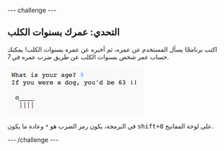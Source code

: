 \--- challenge \---

## التحدي: عمرك بسنوات الكلب

اكتب برنامجًا يسأل المستخدم عن عمره، ثم أخبره عن عمره بسنوات الكلب! يمكنك حساب عمر شخص بسنوات الكلب عن طريق ضرب عمره في 7.

![لقطة الشاشة](images/me-dog-years.png)

في البرمجة، يكون رمز الضرب هو `*` وعادة ما يكون <kbd>shift+8</kbd> على لوحة المفاتيح.

\--- /challenge \---